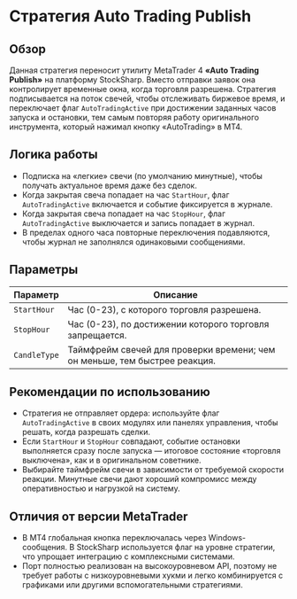 # Стратегия Auto Trading Publish

## Обзор
Данная стратегия переносит утилиту MetaTrader 4 **«Auto Trading Publish»** на платформу StockSharp. Вместо отправки заявок она
контролирует временные окна, когда торговля разрешена. Стратегия подписывается на поток свечей, чтобы отслеживать биржевое
время, и переключает флаг `AutoTradingActive` при достижении заданных часов запуска и остановки, тем самым повторяя работу
оригинального инструмента, который нажимал кнопку «AutoTrading» в MT4.

## Логика работы
- Подписка на «легкие» свечи (по умолчанию минутные), чтобы получать актуальное время даже без сделок.
- Когда закрытая свеча попадает на час `StartHour`, флаг `AutoTradingActive` включается и событие фиксируется в журнале.
- Когда закрытая свеча попадает на час `StopHour`, флаг `AutoTradingActive` выключается и запись попадает в журнал.
- В пределах одного часа повторные переключения подавляются, чтобы журнал не заполнялся одинаковыми сообщениями.

## Параметры
| Параметр | Описание |
|----------|----------|
| `StartHour` | Час (0-23), с которого торговля разрешена. |
| `StopHour` | Час (0-23), по достижении которого торговля запрещается. |
| `CandleType` | Таймфрейм свечей для проверки времени; чем он меньше, тем быстрее реакция. |

## Рекомендации по использованию
- Стратегия не отправляет ордера: используйте флаг `AutoTradingActive` в своих модулях или панелях управления, чтобы решать,
когда разрешать сделки.
- Если `StartHour` и `StopHour` совпадают, событие остановки выполняется сразу после запуска — итоговое состояние «торговля
выключена», как и в оригинальном советнике.
- Выбирайте таймфрейм свечи в зависимости от требуемой скорости реакции. Минутные свечи дают хороший компромисс между
оперативностью и нагрузкой на систему.

## Отличия от версии MetaTrader
- В MT4 глобальная кнопка переключалась через Windows-сообщения. В StockSharp используется флаг на уровне стратегии, что упрощает
интеграцию с комплексными системами.
- Порт полностью реализован на высокоуровневом API, поэтому не требует работы с низкоуровневыми хукми и легко комбинируется с
графиками или другими вспомогательными стратегиями.
